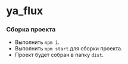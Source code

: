 # ya_flux


### Сборка проекта

- Выполнить `npm i`.
- Выполнить `npm start` для сборки проекта.
- Проект будет собран в папку `dist`. 

